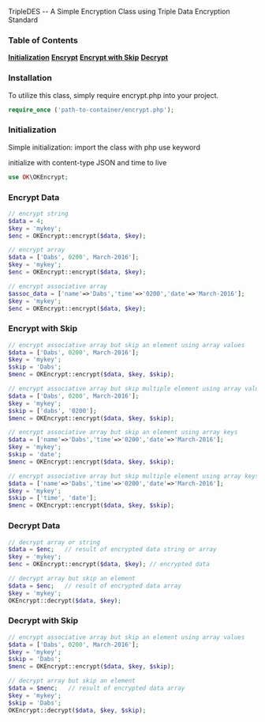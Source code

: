 TripleDES -- A Simple Encryption Class using Triple Data Encryption Standard

### Table of Contents
**[Initialization](#initialization)**
**[Encrypt](#encrypt)**
**[Encrypt with Skip](#encrypt-skip)**
**[Decrypt](#encrypt)**

### Installation
To utilize this class, simply require encrypt.php into your project.

```php
require_once ('path-to-container/encrypt.php');
```

### Initialization
Simple initialization: import the class with php use keyword

initialize with content-type JSON and time to live
```php
use OK\OKEncrypt;
```


### Encrypt Data
```php
// encrypt string
$data = 4;
$key = 'mykey';
$enc = OKEncrypt::encrypt($data, $key);

// encrypt array
$data = ['Dabs', 0200', March-2016'];
$key = 'mykey';
$enc = OKEncrypt::encrypt($data, $key);

// encrypt associative array
$assoc_data = ['name'=>'Dabs','time'=>'0200','date'=>'March-2016'];
$key = 'mykey';
$enc = OKEncrypt::encrypt($data, $key);
```

### Encrypt with Skip
```php
// encrypt associative array but skip an element using array values
$data = ['Dabs', 0200', March-2016'];
$key = 'mykey';
$skip = 'Dabs';
$menc = OKEncrypt::encrypt($data, $key, $skip);

// encrypt associative array but skip multiple element using array values
$data = ['Dabs', 0200', March-2016'];
$key = 'mykey';
$skip = ['dabs', '0200'];
$menc = OKEncrypt::encrypt($data, $key, $skip);

// encrypt associative array but skip an element using array keys
$data = ['name'=>'Dabs','time'=>'0200','date'=>'March-2016'];
$key = 'mykey';
$skip = 'date';
$menc = OKEncrypt::encrypt($data, $key, $skip);

// encrypt associative array but skip multiple element using array keys
$data = ['name'=>'Dabs','time'=>'0200','date'=>'March-2016'];
$key = 'mykey';
$skip = ['time', 'date'];
$menc = OKEncrypt::encrypt($data, $key, $skip);
```


### Decrypt Data
```php
// decrypt array or string
$data = $enc;   // result of encrypted data string or array
$key = 'mykey';
$enc = OKEncrypt::encrypt($data, $key); // encrypted data

// decrypt array but skip an element
$data = $enc;   // result of encrypted data array
$key = 'mykey';
OKEncrypt::decrypt($data, $key);
```

### Decrypt with Skip
```php
// encrypt associative array but skip an element using array values
$data = ['Dabs', 0200', March-2016'];
$key = 'mykey';
$skip = 'Dabs';
$menc = OKEncrypt::encrypt($data, $key, $skip);

// decrypt array but skip an element
$data = $menc;   // result of encrypted data array
$key = 'mykey';
$skip = 'Dabs';
OKEncrypt::decrypt($data, $key, $skip);
